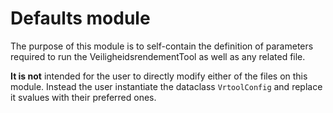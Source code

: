 # Defaults module

The purpose of this module is to self-contain the definition of parameters required to run the VeiligheidsrendementTool as well as any related file.

**It is not** intended for the user to directly modify either of the files on this module. Instead the user instantiate the dataclass `VrtoolConfig` and replace it svalues with their preferred ones.